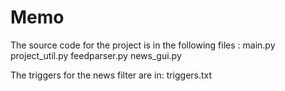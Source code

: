 # Memo
The source code for the project is in the following files :
main.py
project_util.py
feedparser.py
news_gui.py

The triggers for the news filter are in:
triggers.txt
